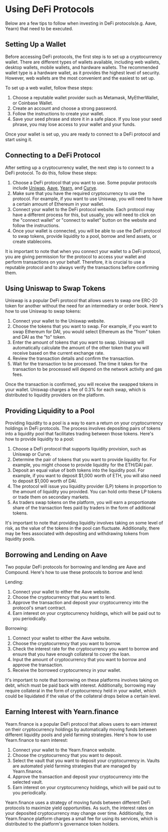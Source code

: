 # Using DeFi Protocols

Below are a few tips to follow when investing in DeFi protocols(e.g. Aave, Yearn) that need to be executed.

## Setting Up a Wallet

Before accessing DeFi protocols, the first step is to set up a cryptocurrency wallet. There are different types of wallets available, including web wallets, desktop wallets, mobile wallets, and hardware wallets. The recommended wallet type is a hardware wallet, as it provides the highest level of security. However, web wallets are the most convenient and the easiest to set up.

To set up a web wallet, follow these steps:

1. Choose a reputable wallet provider such as Metamask, MyEtherWallet, or Coinbase Wallet.
2. Create an account and choose a strong password.
3. Follow the instructions to create your wallet.
4. Save your seed phrase and store it in a safe place. If you lose your seed phrase, you may lose access to your wallet and your funds.

Once your wallet is set up, you are ready to connect to a DeFi protocol and start using it.

## Connecting to a DeFi Protocol

After setting up a cryptocurrency wallet, the next step is to connect to a DeFi protocol. To do this, follow these steps:

1. Choose a DeFi protocol that you want to use. Some popular protocols include [Uniwap](./popular-deFi-protocols/uniswap.md), [Aave](./popular-deFi-protocols/aave.md), [Yearn](./popular-deFi-protocols/yearn.md), and [Curve](./popular-deFi-protocols/curve.md).
2. Make sure that you have the required cryptocurrency to use the protocol. For example, if you want to use Uniswap, you will need to have a certain amount of Ethereum in your wallet.
3. Connect your wallet to the DeFi protocol website. Each protocol may have a different process for this, but usually, you will need to click on the "connect wallet" or "connect to wallet" button on the website and follow the instructions.
4. Once your wallet is connected, you will be able to use the DeFi protocol to swap tokens, provide liquidity to a pool, borrow and lend assets, or create stablecoins.

It is important to note that when you connect your wallet to a DeFi protocol, you are giving permission for the protocol to access your wallet and perform transactions on your behalf. Therefore, it is crucial to use a reputable protocol and to always verify the transactions before confirming them.

## Using Uniswap to Swap Tokens

Uniswap is a popular DeFi protocol that allows users to swap one ERC-20 token for another without the need for an intermediary or order book. Here's how to use Uniswap to swap tokens:

1. Connect your wallet to the Uniswap website.
2. Choose the tokens that you want to swap. For example, if you want to swap Ethereum for DAI, you would select Ethereum as the "from" token and DAI as the "to" token.
3. Enter the amount of tokens that you want to swap. Uniswap will automatically calculate the amount of the other token that you will receive based on the current exchange rate.
4. Review the transaction details and confirm the transaction.
5. Wait for the transaction to be processed. The time it takes for the transaction to be processed will depend on the network activity and gas fees.

Once the transaction is confirmed, you will receive the swapped tokens in your wallet. Uniswap charges a fee of 0.3% for each swap, which is distributed to liquidity providers on the platform.

## Providing Liquidity to a Pool

Providing liquidity to a pool is a way to earn a return on your cryptocurrency holdings in DeFi protocols. The process involves depositing pairs of tokens into a liquidity pool that facilitates trading between those tokens. Here's how to provide liquidity to a pool:

1. Choose a DeFi protocol that supports liquidity provision, such as Uniswap or Curve.
2. Determine the pair of tokens that you want to provide liquidity for. For example, you might choose to provide liquidity for the ETH/DAI pair.
3. Deposit an equal value of both tokens into the liquidity pool. For example, if you want to deposit $1,000 worth of ETH, you will also need to deposit $1,000 worth of DAI.
4. The protocol will issue you liquidity provider (LP) tokens in proportion to the amount of liquidity you provided. You can hold onto these LP tokens or trade them on secondary markets.
5. As traders swap tokens on the platform, you will earn a proportionate share of the transaction fees paid by traders in the form of additional tokens.

It's important to note that providing liquidity involves taking on some level of risk, as the value of the tokens in the pool can fluctuate. Additionally, there may be fees associated with depositing and withdrawing tokens from liquidity pools.

## Borrowing and Lending on Aave

Two popular DeFi protocols for borrowing and lending are Aave and Compound. Here's how to use these protocols to borrow and lend:

Lending:

1. Connect your wallet to either the Aave website.
2. Choose the cryptocurrency that you want to lend.
3. Approve the transaction and deposit your cryptocurrency into the protocol's smart contract.
4. Earn interest on your cryptocurrency holdings, which will be paid out to you periodically.

Borrowing:

1. Connect your wallet to either the Aave website.
2. Choose the cryptocurrency that you want to borrow.
3. Check the interest rate for the cryptocurrency you want to borrow and ensure that you have enough collateral to cover the loan.
4. Input the amount of cryptocurrency that you want to borrow and approve the transaction.
5. Receive the borrowed cryptocurrency in your wallet.

It's important to note that borrowing on these platforms involves taking on debt, which must be paid back with interest. Additionally, borrowing may require collateral in the form of cryptocurrency held in your wallet, which could be liquidated if the value of the collateral drops below a certain level.

## Earning Interest with Yearn.finance

Yearn.finance is a popular DeFi protocol that allows users to earn interest on their cryptocurrency holdings by automatically moving funds between different liquidity pools and yield farming strategies. Here's how to use Yearn.finance to earn interest:

1. Connect your wallet to the Yearn.finance website.
2. Choose the cryptocurrency that you want to deposit.
3. Select the vault that you want to deposit your cryptocurrency in. Vaults are automated yield farming strategies that are managed by Yearn.finance.
4. Approve the transaction and deposit your cryptocurrency into the selected vault.
5. Earn interest on your cryptocurrency holdings, which will be paid out to you periodically.

Yearn.finance uses a strategy of moving funds between different DeFi protocols to maximize yield opportunities. As such, the interest rates on your deposited cryptocurrency may change over time. Additionally, the Yearn.finance platform charges a small fee for using its services, which is distributed to the platform's governance token holders.
